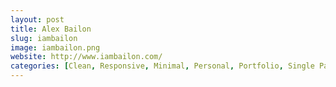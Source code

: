 ```yaml
---
layout: post
title: Alex Bailon
slug: iambailon
image: iambailon.png
website: http://www.iambailon.com/
categories: [Clean, Responsive, Minimal, Personal, Portfolio, Single Page]
---
```

